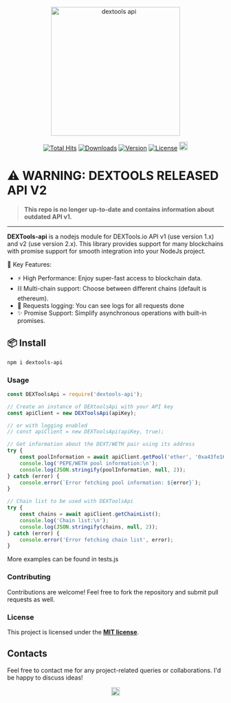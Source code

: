 <p align="center">
    <img src="https://raw.githubusercontent.com/stiacs/dextools-api/main/img/dextools_logo_full_dark.svg" width="300" alt="dextools api">
    <p align="center">
        <a href="https://github.com/stiacs/dextools-api"><img alt="Total Hits" src="https://hits.dwyl.com/stiacs/dextools-api.svg?style=flat-square"></a>
        <a href="https://github.com/stiacs/dextools-api"><img alt="Downloads" src="https://img.shields.io/npm/dt/@stiacs/dextools-api"></a>
        <a href="https://www.npmjs.com/package/@stiacs/dextools-api"><img alt="Version" src="https://img.shields.io/npm/v/@stiacs/dextools-api?logo=npm&style=flat-square"></a>
        <a href="https://github.com/stiacs/dextools-api"><img alt="License" src="https://img.shields.io/github/license/stiacs/dextools-api"></a>
        <a href="https://www.buymeacoffee.com/stiacs" target="_blank"><img src="https://cdn.buymeacoffee.com/buttons/default-orange.png" height="20"/></a>
    </p>
</p>

# ⚠️ **WARNING: DEXTOOLS RELEASED API V2**

> **This repo is no longer up-to-date and contains information about outdated API v1.**

------
**DEXTools-api** is a nodejs module for DEXTools.io API v1 (use version 1.x) and v2 (use version 2.x). This library provides support for many blockchains with promise support for smooth integration into your NodeJs project.

🌟 Key Features:
- ⚡️ High Performance: Enjoy super-fast access to blockchain data.
- ⛓️ Multi-chain support: Choose between different chains (default is ethereum).
- 📄 Requests logging: You can see logs for all requests done
- ✨ Promise Support: Simplify asynchronous operations with built-in promises.

## 📦 Install

```sh
npm i dextools-api
```

### Usage

```js
const DEXToolsApi = require('dextools-api');

// Create an instance of DEXtoolsApi with your API key
const apiClient = new DEXToolsApi(apiKey); 

// or with logging enabled
// const apiClient = new DEXToolsApi(apiKey, true);

// Get information about the DEXT/WETH pair using its address
try {
    const poolInformation = await apiClient.getPool('ether', '0xa43fe16908251ee70ef74718545e4fe6c5ccec9f');
    console.log('PEPE/WETH pool information:\n');
    console.log(JSON.stringify(poolInformation, null, 2));
} catch (error) {
    console.error(`Error fetching pool information: ${error}`);
}

// Chain list to be used with DEXToolsApi
try {
    const chains = await apiClient.getChainList();
    console.log('Chain list:\n');
    console.log(JSON.stringify(chains, null, 2));
} catch (error) {
    console.error('Error fetching chain list', error);
}

```
More examples can be found in tests.js

### Contributing
Contributions are welcome! Feel free to fork the repository and submit pull requests as well.

### License
This project is licensed under the **[MIT license](https://opensource.org/licenses/MIT)**.


## Contacts

Feel free to contact me for any project-related queries or collaborations. I'd be happy to discuss ideas!

<p align="center"><a href="https://www.buymeacoffee.com/stiacs" target="_blank"><img src="https://cdn.buymeacoffee.com/buttons/default-orange.png" height="20"/></a></p>
